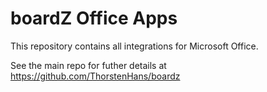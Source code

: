 # boardZ Office Apps

This repository contains all integrations for Microsoft Office.

See the main repo for futher details at https://github.com/ThorstenHans/boardz